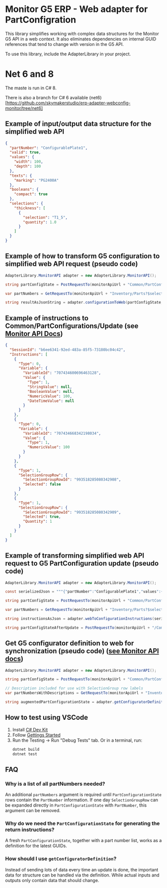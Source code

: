 # Monitor G5 ERP - Web adapter for PartConfigration

This library simplifies working with complex data structures for the Monitor G5 API in a web context. It also eliminates
dependencies on internal GUID references that tend to change with version in the G5 API.

To use this library, include the AdapterLibrary in your project.

# Net 6 and 8 
The maste is run in C# 8.

There is also a branch for C# 6 available (net6)[https://github.com/skymakerstudio/erp-adapter-webconfig-monitor/tree/net6]


## Example of input/output data structure for the simplified web API

```json
{
  "partNumber": "ConfigurablePlate1",
  "valid": true,
  "values": {
    "width": 100,
    "depth": 100
  },
  "texts": {
    "marking": "PG2400A"
  },
  "booleans": {
    "compact": true
  },
  "selections": {
    "thickness": [
      {
        "selection": "T1_5",
        "quantity": 1.0
      }
    ]
  }
}
```

## Example of how to transform G5 configuration to simplified web API request (pseudo code)

```C#
AdapterLibrary.MonitorAPI adapter = new AdapterLibrary.MonitorAPI();

string partConfigState = PostRequestTo(monitorApiUrl + "Common/PartConfigurations/Get", args);

var partNumbers = GetRequestTo(monitorApiUrl + "Inventory/Parts?$select=Id,PartNumber", args);

string resultAsJsonString = adapter.configurationToWeb(partConfigState, partNumbers);
```

## Example of instructions to Common/PartConfigurations/Update (see [Monitor API Docs](https://api.monitor.se/api/Monitor.API.Common.Commands.PartConfigurations.UpdatePartConfiguration.html))

```json
{
  "SessionId": "b6ee6341-92ed-483a-85f5-73180bc04c42",
  "Instructions": [
    {
      "Type": 0,
      "Variable": {
        "VariableId": "707434600696463128",
        "Value": {
          "Type": 1,
          "StringValue": null,
          "BooleanValue": null,
          "NumericValue": 100,
          "DateTimeValue": null
        }
      }
    },
    {
      "Type": 0,
      "Variable": {
        "VariableId": "707434668342198034",
        "Value": {
          "Type": 1,
          "NumericValue": 100
        }
      }
    },
    {
      "Type": 1,
      "SelectionGroupRow": {
        "SelectionGroupRowId": "993518285080342908",
        "Selected": false
      }
    },
    {
      "Type": 1,
      "SelectionGroupRow": {
        "SelectionGroupRowId": "993518285080342909",
        "Selected": true,
        "Quantity": 1
      }
    }
  ]
}
```

## Example of transforming simplified web API request to G5 PartConfiguration update (pseudo code)

```C#
AdapterLibrary.MonitorAPI adapter = new AdapterLibrary.MonitorAPI();

const serielizedJson = """{"partNumber":"ConfigurablePlate1","values":{"width":123,"depth":456},"texts":{"marking":"PG2400A"},"selections":{"thickness":["T1_5"]}}""";

string partConfigState = PostRequestTo(monitorApiUrl + "Common/PartConfigurations/Get");

var partNumbers = GetRequestTo(monitorApiUrl + "Inventory/Parts?$select=Id,PartNumber");

string instructionsAsJson = adapter.webToConfigurationInstructions(serielizedJson, sessionId, partConfigStateResponse, partNumbersResponse);

string partConfigStateAfterUpdate = PostRequestTo(monitorApiUrl + "/Common/PartConfigurations/Update", instructionsAsJson)
```

## Get G5 configurator definition to web for synchronization (pseudo code) ([see Monitor API docs](https://api.monitor.se/api/Monitor.API.Common.Commands.PartConfigurations.GetPartConfiguration.html))

```C#
AdapterLibrary.MonitorAPI adapter = new AdapterLibrary.MonitorAPI();

string partConfigState = PostRequestTo(monitorApiUrl + "Common/PartConfigurations/Get", args);

// Description included for use with SelectionGroup row labels
var partNumbersWithDescriptions = GetRequestTo(monitorApiUrl + "Inventory/Parts?$select=Id,PartNumber,Description", args);

string augmentedPartConfigurationState = adapter.getConfiguratorDefinition(partConfigState, partNumbersWithDescriptions);
```

## How to test using VSCode

1. Install [C# Dev Kit](https://marketplace.visualstudio.com/items?itemName=ms-dotnettools.csdevkit)
2. Follow [Gettings Started](https://code.visualstudio.com/docs/csharp/get-started)
3. Run the Testing -> Run "Debug Tests" tab. Or in a terminal, run:
    ```sh
    dotnet build
    dotnet test
    ```

## FAQ

### Why is a list of all partNumbers needed?

An additional `partNumbers` argument is required until `PartConfigurationState` rows contain the `PartNumber`
information. If one day `SelectionGroupRow` can be expanded directly in `PartConfigurationState` with `PartNumber`, this
argument can be removed.

### Why do we need the `PartConfigurationState` for generating the return instructions?

A fresh `PartConfigurationState`, together with a part number list, works as a definition for the latest GUIDs.

### How should I use `getConfiguratorDefinition`?

Instead of sending lots of data every time an update is done, the important data for structure can be handled via the
definition. While actual inputs and outputs only contain data that should change.
